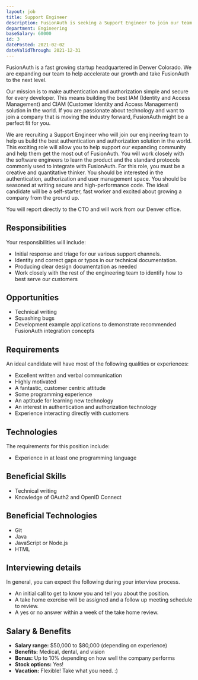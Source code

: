 ```yaml
---
layout: job
title: Support Engineer 
description: FusionAuth is seeking a Support Engineer to join our team. Learn about this position and apply today.
department: Engineering
baseSalary: 60000
id: 3
datePosted: 2021-02-02
dateValidThrough: 2021-12-31
---
```


FusionAuth is a fast growing startup headquartered in Denver Colorado. We are expanding our team to help accelerate our growth and take FusionAuth to the next level.
 
Our mission is to make authentication and authorization simple and secure for every developer. This means building the best IAM (Identity and Access Management) and CIAM (Customer Identity and Access Management) solution in the world. If you are passionate about technology and want to join a company that is moving the industry forward, FusionAuth might be a perfect fit for you. 

We are recruiting a Support Engineer who will join our engineering team to help us build the best authentication and authorization solution in the world. This exciting role will allow you to help support our expanding community and help them get the most out of FusionAuth. You will work closely with the software engineers to learn the product and the standard protocols commonly used to integrate with FusionAuth. For this role, you must be a creative and quantitative thinker. You should be interested in the authentication, authorization and user management space. You should be seasoned at writing secure and high-performance code. The ideal candidate will be a self-starter, fast worker and excited about growing a company from the ground up.

You will report directly to the CTO and will work from our Denver office.  

## Responsibilities

Your responsibilities will include:

* Initial response and triage for our various support channels.
* Identity and correct gaps or typos in our technical documentation.  
* Producing clear design documentation as needed
* Work closely with the rest of the engineering team to identify how to best serve our customers

## Opportunities

* Technical writing
* Squashing bugs
* Development example applications to demonstrate recommended FusionAuth integration concepts

## Requirements

An ideal candidate will have most of the following qualities or experiences:

* Excellent written and verbal communication
* Highly motivated
* A fantastic, customer centric attitude
* Some programming experience
* An aptitude for learning new technology
* An interest in authentication and authorization technology
* Experience interacting directly with customers

## Technologies

The requirements for this position include:

* Experience in at least one programming language

## Beneficial Skills

* Technical writing
* Knowledge of OAuth2 and OpenID Connect

## Beneficial Technologies

* Git
* Java
* JavaScript or Node.js
* HTML

## Interviewing details

In general, you can expect the following during your interview process. 

* An initial call to get to know you and tell you about the position.
* A take home exercise will be assigned and a follow up meeting schedule to review.
* A yes or no answer within a week of the take home review.

## Salary & Benefits

* **Salary range:** $50,000 to $80,000 (depending on experience) 
* **Benefits:** Medical, dental, and vision
* **Bonus:** Up to 10% depending on how well the company performs
* **Stock options:** Yes!
* **Vacation:** Flexible! Take what you need. :)
